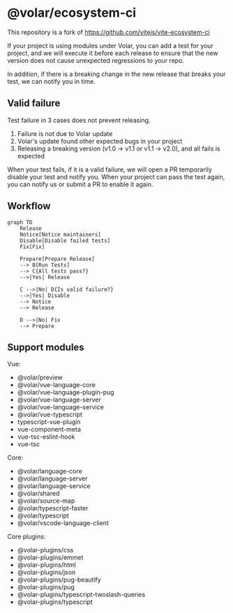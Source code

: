 # @volar/ecosystem-ci

This repository is a fork of https://github.com/vitejs/vite-ecosystem-ci

If your project is using modules under Volar, you can add a test for your project, and we will execute it before each release to ensure that the new version does not cause unexpected regressions to your repo.

In addition, if there is a breaking change in the new release that breaks your test, we can notify you in time.

## Valid failure

Test failure in 3 cases does not prevent releasing.

1. Failure is not due to Volar update
2. Volar's update found other expected bugs in your project
3. Releasing a breaking version (v1.0 -> v1.1 or v1.1 -> v2.0), and all fails is expected

When your test fails, if it is a valid failure, we will open a PR temporarily disable your test and notify you. When your project can pass the test again, you can notify us or submit a PR to enable it again.

## Workflow

```mermaid
graph TD
    Release
    Notice[Notice maintainers]
    Disable[Disable failed tests]
    Fix[Fix]

    Prepare[Prepare Release]
    --> B[Run Tests]
    --> C{All tests pass?}
    -->|Yes| Release

    C -->|No| D{Is valid failure?}
    -->|Yes| Disable
    --> Notice
    --> Release

    D -->|No| Fix
    --> Prepare
```

## Support modules

Vue:

- @volar/preview
- @volar/vue-language-core
- @volar/vue-language-plugin-pug
- @volar/vue-language-server
- @volar/vue-language-service
- @volar/vue-typescript
- typescript-vue-plugin
- vue-component-meta
- vue-tsc-eslint-hook
- vue-tsc

Core:

- @volar/language-core
- @volar/language-server
- @volar/language-service
- @volar/shared
- @volar/source-map
- @volar/typescript-faster
- @volar/typescript
- @volar/vscode-language-client

Core plugins:

- @volar-plugins/css
- @volar-plugins/emmet
- @volar-plugins/html
- @volar-plugins/json
- @volar-plugins/pug-beautify
- @volar-plugins/pug
- @volar-plugins/typescript-twoslash-queries
- @volar-plugins/typescript
